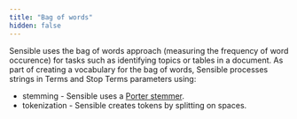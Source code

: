 ```yaml
---
title: "Bag of words"
hidden: false
---
```


Sensible uses the bag of words approach (measuring the frequency of word occurence) for tasks such as identifying topics or tables in a document. As part of creating a vocabulary for the bag of words, Sensible processes strings in Terms and Stop Terms parameters using:

- stemming - Sensible uses a [Porter stemmer](https://tartarus.org/martin/PorterStemmer/index.html).
- tokenization - Sensible creates tokens by splitting on spaces.



